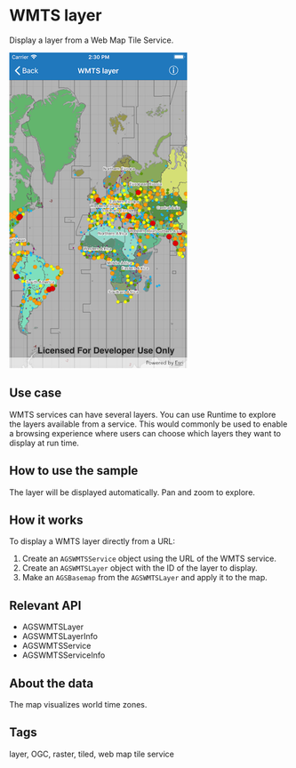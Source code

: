 # WMTS layer

Display a layer from a Web Map Tile Service.

![WMTS layer sample](wmts-layer.png)

## Use case

WMTS services can have several layers. You can use Runtime to explore the layers available from a service. This would commonly be used to enable a browsing experience where users can choose which layers they want to display at run time.

## How to use the sample

The layer will be displayed automatically. Pan and zoom to explore.

## How it works

To display a WMTS layer directly from a URL:

1. Create an `AGSWMTSService` object using the URL of the WMTS service.
2. Create an `AGSWMTSLayer` object with the ID of the layer to display.
3. Make an `AGSBasemap` from the `AGSWMTSLayer` and apply it to the map.

## Relevant API

* AGSWMTSLayer
* AGSWMTSLayerInfo
* AGSWMTSService
* AGSWMTSServiceInfo

## About the data

The map visualizes world time zones.

## Tags

layer, OGC, raster, tiled, web map tile service
